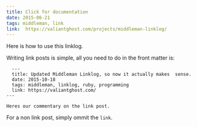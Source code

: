 ```yaml
---
title: Click for documentation
date: 2015-06-21
tags: middleman, link
link:  https://valiantghost.com/projects/middleman-linklog/
---
```


Here is how to use this linklog.

<p>Writing link posts is simple, all you need to do in the front matter is:</p>

~~~
  ---
  title: Updated Middleman Linklog, so now it actually makes  sense.
  date: 2015-10-18
  tags: middleman, linklog, ruby, programming 
  link: https://valiantghost.com/
---

Heres our commentary on the link post.
~~~

For a non link post, simply ommit the ``link``.



